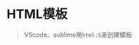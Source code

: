 # HTML模板 #

> VScode、sublime用`html:5`来创建模板

<!doctype html>
<html>

<head>
    <title></title>
    <meta charset="utf-8">
</head>

<body>
    <script></script>
</body>

</html>